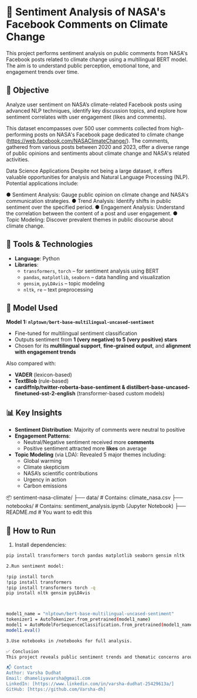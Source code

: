 # 🚀 Sentiment Analysis of NASA's Facebook Comments on Climate Change

This project performs sentiment analysis on public comments from NASA's Facebook posts related to climate change using a multilingual BERT model. The aim is to understand public perception, emotional tone, and engagement trends over time.

## 📌 Objective
Analyze user sentiment on NASA’s climate-related Facebook posts using advanced NLP techniques, identify key discussion topics, and explore how sentiment correlates with user engagement (likes and comments).


This dataset encompasses over 500 user comments collected from high-performing
posts on NASA's Facebook page dedicated to climate change
(https://web.facebook.com/NASAClimateChange/). The comments, gathered from
various posts between 2020 and 2023, offer a diverse range of public opinions and
sentiments about climate change and NASA's related activities.

Data Science Applications
Despite not being a large dataset, it offers valuable opportunities for analysis and
Natural Language Processing (NLP). Potential applications include:

● Sentiment Analysis: Gauge public opinion on climate change and NASA's
communication strategies.
● Trend Analysis: Identify shifts in public sentiment over the specified period.
● Engagement Analysis: Understand the correlation between the content of a
post and user engagement.
● Topic Modeling: Discover prevalent themes in public discourse about climate
change.

## 🧰 Tools & Technologies

- **Language**: Python  
- **Libraries**:
  - `transformers`, `torch` – for sentiment analysis using BERT
  - `pandas`, `matplotlib`, `seaborn` – data handling and visualization
  - `gensim`, `pyLDAvis` – topic modeling
  - `nltk`, `re` – text preprocessing
## 🧠 Model Used

**Model 1: `nlptown/bert-base-multilingual-uncased-sentiment`**  
- Fine-tuned for multilingual sentiment classification  
- Outputs sentiment from **1 (very negative) to 5 (very positive) stars**  
- Chosen for its **multilingual support**, **fine-grained output**, and **alignment with engagement trends**

Also compared with:
- **VADER** (lexicon-based)
- **TextBlob** (rule-based)
- **cardiffnlp/twitter-roberta-base-sentiment & distilbert-base-uncased-finetuned-sst-2-english** (transformer-based custom models)

## 📊 Key Insights

- **Sentiment Distribution**: Majority of comments were neutral to positive  
- **Engagement Patterns**:
  - Neutral/Negative sentiment received more **comments**
  - Positive sentiment attracted more **likes** on average
- **Topic Modeling** (via LDA): Revealed 5 major themes including:
  - Global warming
  - Climate skepticism
  - NASA’s scientific contributions
  - Urgency in action
  - Carbon emissions

📦 sentiment-nasa-climate/
├── data/          # Contains: climate_nasa.csv
├── notebooks/     # Contains: sentiment_analysis.ipynb (Jupyter Notebook)
├── README.md      # You want to edit this

## 📌 How to Run

1. Install dependencies:

```bash
pip install transformers torch pandas matplotlib seaborn gensim nltk

2.Run sentiment model:

!pip install torch
!pip install transformers
!pip install transformers torch -q
pip install nltk gensim pyLDAvis



model1_name = "nlptown/bert-base-multilingual-uncased-sentiment"
tokenizer1 = AutoTokenizer.from_pretrained(model1_name)
model1 = AutoModelForSequenceClassification.from_pretrained(model1_name)
model1.eval()

3.Use notebooks in /notebooks for full analysis.

✅ Conclusion
This project reveals public sentiment trends and thematic concerns around climate change as discussed on NASA's Facebook page. The multilingual BERT model helped capture nuanced sentiment in a diverse, global dataset.

📬 Contact
Author: Varsha Dudhat
Email: dhameliyavarsha@gmail.com
LinkedIn: [https://www.linkedin.com/in/varsha-dudhat-25429613a/]
GitHub: [https://github.com/Varsha-dh]



